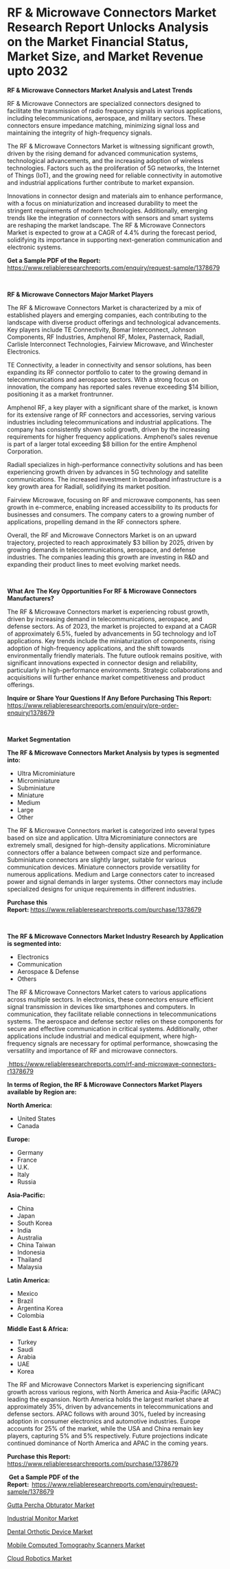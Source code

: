 <p><h1>RF & Microwave Connectors Market Research Report Unlocks Analysis on the Market Financial Status, Market Size, and Market Revenue upto 2032</h1></p><p><strong>RF & Microwave Connectors Market Analysis and Latest Trends</strong></p>
<p><p>RF & Microwave Connectors are specialized connectors designed to facilitate the transmission of radio frequency signals in various applications, including telecommunications, aerospace, and military sectors. These connectors ensure impedance matching, minimizing signal loss and maintaining the integrity of high-frequency signals.</p><p>The RF & Microwave Connectors Market is witnessing significant growth, driven by the rising demand for advanced communication systems, technological advancements, and the increasing adoption of wireless technologies. Factors such as the proliferation of 5G networks, the Internet of Things (IoT), and the growing need for reliable connectivity in automotive and industrial applications further contribute to market expansion. </p><p>Innovations in connector design and materials aim to enhance performance, with a focus on miniaturization and increased durability to meet the stringent requirements of modern technologies. Additionally, emerging trends like the integration of connectors with sensors and smart systems are reshaping the market landscape. The RF & Microwave Connectors Market is expected to grow at a CAGR of 4.4% during the forecast period, solidifying its importance in supporting next-generation communication and electronic systems.</p></p>
<p><strong>Get a Sample PDF of the Report:&nbsp;</strong> <a href="https://www.reliableresearchreports.com/enquiry/request-sample/1378679?utm_campaign=3025&utm_medium=2&utm_source=Github&utm_content=ia&utm_term=11042025&utm_id=rf-microwave-connectors">https://www.reliableresearchreports.com/enquiry/request-sample/1378679</a></p>
<p>&nbsp;</p>
<p><strong>RF & Microwave Connectors Major Market Players</strong></p>
<p><p>The RF & Microwave Connectors Market is characterized by a mix of established players and emerging companies, each contributing to the landscape with diverse product offerings and technological advancements. Key players include TE Connectivity, Bomar Interconnect, Johnson Components, RF Industries, Amphenol RF, Molex, Pasternack, Radiall, Carlisle Interconnect Technologies, Fairview Microwave, and Winchester Electronics.</p><p>TE Connectivity, a leader in connectivity and sensor solutions, has been expanding its RF connector portfolio to cater to the growing demand in telecommunications and aerospace sectors. With a strong focus on innovation, the company has reported sales revenue exceeding $14 billion, positioning it as a market frontrunner.</p><p>Amphenol RF, a key player with a significant share of the market, is known for its extensive range of RF connectors and accessories, serving various industries including telecommunications and industrial applications. The company has consistently shown solid growth, driven by the increasing requirements for higher frequency applications. Amphenol’s sales revenue is part of a larger total exceeding $8 billion for the entire Amphenol Corporation.</p><p>Radiall specializes in high-performance connectivity solutions and has been experiencing growth driven by advances in 5G technology and satellite communications. The increased investment in broadband infrastructure is a key growth area for Radiall, solidifying its market position.</p><p>Fairview Microwave, focusing on RF and microwave components, has seen growth in e-commerce, enabling increased accessibility to its products for businesses and consumers. The company caters to a growing number of applications, propelling demand in the RF connectors sphere.</p><p>Overall, the RF and Microwave Connectors Market is on an upward trajectory, projected to reach approximately $3 billion by 2025, driven by growing demands in telecommunications, aerospace, and defense industries. The companies leading this growth are investing in R&D and expanding their product lines to meet evolving market needs.</p></p>
<p>&nbsp;</p>
<p><strong>What Are The Key Opportunities For RF & Microwave Connectors Manufacturers?</strong></p>
<p><p>The RF & Microwave Connectors market is experiencing robust growth, driven by increasing demand in telecommunications, aerospace, and defense sectors. As of 2023, the market is projected to expand at a CAGR of approximately 6.5%, fueled by advancements in 5G technology and IoT applications. Key trends include the miniaturization of components, rising adoption of high-frequency applications, and the shift towards environmentally friendly materials. The future outlook remains positive, with significant innovations expected in connector design and reliability, particularly in high-performance environments. Strategic collaborations and acquisitions will further enhance market competitiveness and product offerings.</p></p>
<p><strong>Inquire or Share Your Questions If Any Before Purchasing This Report:</strong> <a href="https://www.reliableresearchreports.com/enquiry/pre-order-enquiry/1378679?utm_campaign=3025&utm_medium=2&utm_source=Github&utm_content=ia&utm_term=11042025&utm_id=rf-microwave-connectors">https://www.reliableresearchreports.com/enquiry/pre-order-enquiry/1378679</a></p>
<p>&nbsp;</p>
<p><strong>Market Segmentation</strong></p>
<p><strong>The RF & Microwave Connectors Market Analysis by types is segmented into:</strong></p>
<p><ul><li>Ultra Microminiature</li><li>Microminiature</li><li>Subminiature</li><li>Miniature</li><li>Medium</li><li>Large</li><li>Other</li></ul></p>
<p><p>The RF & Microwave Connectors market is categorized into several types based on size and application. Ultra Microminiature connectors are extremely small, designed for high-density applications. Microminiature connectors offer a balance between compact size and performance. Subminiature connectors are slightly larger, suitable for various communication devices. Miniature connectors provide versatility for numerous applications. Medium and Large connectors cater to increased power and signal demands in larger systems. Other connectors may include specialized designs for unique requirements in different industries.</p></p>
<p><strong>Purchase this Report:&nbsp;</strong><a href="https://www.reliableresearchreports.com/purchase/1378679?utm_campaign=3025&utm_medium=2&utm_source=Github&utm_content=ia&utm_term=11042025&utm_id=rf-microwave-connectors">https://www.reliableresearchreports.com/purchase/1378679</a></p>
<p>&nbsp;</p>
<p><strong>The RF & Microwave Connectors Market Industry Research by Application is segmented into:</strong></p>
<p><ul><li>Electronics</li><li>Communication</li><li>Aerospace & Defense</li><li>Others</li></ul></p>
<p><p>The RF & Microwave Connectors Market caters to various applications across multiple sectors. In electronics, these connectors ensure efficient signal transmission in devices like smartphones and computers. In communication, they facilitate reliable connections in telecommunications systems. The aerospace and defense sector relies on these components for secure and effective communication in critical systems. Additionally, other applications include industrial and medical equipment, where high-frequency signals are necessary for optimal performance, showcasing the versatility and importance of RF and microwave connectors.</p></p>
<p><a href="https://www.reliableresearchreports.com/rf-and-microwave-connectors-r1378679?utm_campaign=3025&utm_medium=2&utm_source=Github&utm_content=ia&utm_term=11042025&utm_id=rf-microwave-connectors">&nbsp;https://www.reliableresearchreports.com/rf-and-microwave-connectors-r1378679</a></p>
<p><strong>In terms of Region, the RF & Microwave Connectors Market Players available by Region are:</strong></p>
<p>
    <p> <strong> North America: </strong>
        <ul>
            <li>United States</li>
            <li>Canada</li>
        </ul>
        </p> 
    <p> <strong> Europe: </strong>
        <ul>
            <li>Germany</li>
            <li>France</li>
            <li>U.K.</li>
            <li>Italy</li>
            <li>Russia</li>
        </ul>
        </p> 
    <p> <strong> Asia-Pacific: </strong>
        <ul>
            <li>China</li>
            <li>Japan</li>
            <li>South Korea</li>
            <li>India</li>
            <li>Australia</li>
            <li>China Taiwan</li>
            <li>Indonesia</li>
            <li>Thailand</li>
            <li>Malaysia</li>
        </ul>
        </p> 
    <p> <strong> Latin America: </strong>
        <ul>
            <li>Mexico</li>
            <li>Brazil</li>
            <li>Argentina Korea</li>
            <li>Colombia</li>
        </ul>
        </p> 
    <p> <strong> Middle East & Africa: </strong>
        <ul>
            <li>Turkey</li>
            <li>Saudi</li>
            <li>Arabia</li>
            <li>UAE</li>
            <li>Korea</li>
        </ul>
    </p>
    </p>
<p><p>The RF and Microwave Connectors Market is experiencing significant growth across various regions, with North America and Asia-Pacific (APAC) leading the expansion. North America holds the largest market share at approximately 35%, driven by advancements in telecommunications and defense sectors. APAC follows with around 30%, fueled by increasing adoption in consumer electronics and automotive industries. Europe accounts for 25% of the market, while the USA and China remain key players, capturing 5% and 5% respectively. Future projections indicate continued dominance of North America and APAC in the coming years.</p></p>
<p><strong>Purchase this Report: </strong><a href="https://www.reliableresearchreports.com/purchase/1378679?utm_campaign=3025&utm_medium=2&utm_source=Github&utm_content=ia&utm_term=11042025&utm_id=rf-microwave-connectors">https://www.reliableresearchreports.com/purchase/1378679</a></p>
<p>&nbsp;<strong>Get a Sample PDF of the Report:&nbsp;&nbsp;</strong><a href="https://www.reliableresearchreports.com/enquiry/request-sample/1378679?utm_campaign=3025&utm_medium=2&utm_source=Github&utm_content=ia&utm_term=11042025&utm_id=rf-microwave-connectors">https://www.reliableresearchreports.com/enquiry/request-sample/1378679</a></p>
<p><strong></strong></p>
<p><p><a href="https://www.linkedin.com/pulse/forecasting-gutta-percha-obturator-market-industry-analysis-mz4vf?utm_campaign=3025&utm_medium=2&utm_source=Github&utm_content=ia&utm_term=11042025&utm_id=rf-microwave-connectors">Gutta Percha Obturator Market</a></p><p><a href="https://github.com/winjelequegt/Market-Research-Report-List-1/blob/main/industrial-monitor-market.md?utm_campaign=3025&utm_medium=2&utm_source=Github&utm_content=ia&utm_term=11042025&utm_id=rf-microwave-connectors">Industrial Monitor Market</a></p><p><a href="https://www.linkedin.com/pulse/dental-orthotic-device-market-analysis-2025-2032-strong-cagr-115-uoqlf?utm_campaign=3025&utm_medium=2&utm_source=Github&utm_content=ia&utm_term=11042025&utm_id=rf-microwave-connectors">Dental Orthotic Device Market</a></p><p><a href="https://www.linkedin.com/pulse/comprehensive-assessment-mobile-computed-tomography-scanners-jrxre?utm_campaign=3025&utm_medium=2&utm_source=Github&utm_content=ia&utm_term=11042025&utm_id=rf-microwave-connectors">Mobile Computed Tomography Scanners Market</a></p><p><a href="https://github.com/fontshatintj/Market-Research-Report-List-1/blob/main/cloud-robotics-market.md?utm_campaign=3025&utm_medium=2&utm_source=Github&utm_content=ia&utm_term=11042025&utm_id=rf-microwave-connectors">Cloud Robotics Market</a></p></p>